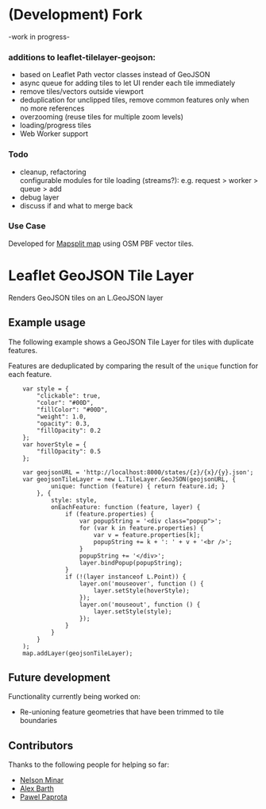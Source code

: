 # (Development) Fork

-work in progress-

### additions to leaflet-tilelayer-geojson:

* based on Leaflet Path vector classes instead of GeoJSON
* async queue for adding tiles to let UI render each tile immediately
* remove tiles/vectors outside viewport
* deduplication for unclipped tiles, remove common features only when no more references
* overzooming (reuse tiles for multiple zoom levels)
* loading/progress tiles
* Web Worker support

### Todo

* cleanup, refactoring<br>
configurable modules for tile loading (streams?): e.g. request > worker > queue > add
* debug layer
* discuss if and what to merge back

### Use Case

Developed for [Mapsplit map](https://github.com/nrenner/mapsplit-map) using OSM PBF vector tiles.

# Leaflet GeoJSON Tile Layer
Renders GeoJSON tiles on an L.GeoJSON layer

## Example usage
The following example shows a GeoJSON Tile Layer for tiles with duplicate features.

Features are deduplicated by comparing the result of the `unique` function for each feature.

        var style = {
            "clickable": true,
            "color": "#00D",
            "fillColor": "#00D",
            "weight": 1.0,
            "opacity": 0.3,
            "fillOpacity": 0.2
        };
        var hoverStyle = {
            "fillOpacity": 0.5
        };

        var geojsonURL = 'http://localhost:8000/states/{z}/{x}/{y}.json';
        var geojsonTileLayer = new L.TileLayer.GeoJSON(geojsonURL, {
                unique: function (feature) { return feature.id; }
            }, {
                style: style,
                onEachFeature: function (feature, layer) {
                    if (feature.properties) {
                        var popupString = '<div class="popup">';
                        for (var k in feature.properties) {
                            var v = feature.properties[k];
                            popupString += k + ': ' + v + '<br />';
                        }
                        popupString += '</div>';
                        layer.bindPopup(popupString);
                    }
                    if (!(layer instanceof L.Point)) {
                        layer.on('mouseover', function () {
                            layer.setStyle(hoverStyle);
                        });
                        layer.on('mouseout', function () {
                            layer.setStyle(style);
                        });
                    }
                }
            }
        );
        map.addLayer(geojsonTileLayer);


## Future development
Functionality currently being worked on:
* Re-unioning feature geometries that have been trimmed to tile boundaries

## Contributors
Thanks to the following people for helping so far:

* [Nelson Minar](https://github.com/NelsonMinar)
* [Alex Barth](https://github.com/lxbarth)
* [Pawel Paprota](https://github.com/ppawel)
